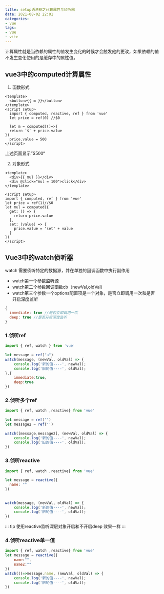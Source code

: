```yaml
---
title: setup语法糖之计算属性与侦听器
date: 2021-08-02 22:01
categories:
- vue
tags:
- vue
- vite
---
```


计算属性就是当依赖的属性的值发生变化的时候才会触发他的更改，如果依赖的值不发生变化使用的是缓存中的属性值。
<!-- more -->

## vue3中的computed计算属性

1. 函数形式
```vue
<template>
  <button>{{ m }}</button>
</template>
<script setup>
  import { computed, reactive, ref } from 'vue'
  let price = ref(0) //$0

  let m = computed(()=>{
  return `$` + price.value
})
  price.value = 500
</script>
```
上述页面显示”$500“

2. 对象形式
```vue
<template>
  <div>{{ mul }}</div>
  <div @click="mul = 100">click</div>
</template>

<script setup>
import { computed, ref } from 'vue'
let price = ref(1)//$0
let mul = computed({
  get: () => {
    return price.value
  },
  set: (value) => {
    price.value = 'set' + value
  }
})
</script>
```


## Vue3中的watch侦听器
watch 需要侦听特定的数据源，并在单独的回调函数中执行副作用

- watch第一个参数监听源 
- watch第二个参数回调函数cb（newVal,oldVal） 
- watch第三个参数一个options配置项是一个对象，是否立即调用一次和是否开启深度监听
```javascript
{
  immediate: true //是否立即调用一次
  deep: true //是否开启深度监听
}
```


### 1.侦听ref
```javascript
import { ref, watch } from 'vue'
 
let message = ref("a")
watch(message, (newVal, oldVal) => {
    console.log('新的值----', newVal);
    console.log('旧的值----', oldVal);
},{
    immediate:true,
    deep:true
})
```

### 2.侦听多个ref
```javascript
import { ref, watch ,reactive} from 'vue'
 
let message = ref('')
let message2 = ref('')
 
watch([message,message2], (newVal, oldVal) => {
    console.log('新的值----', newVal);
    console.log('旧的值----', oldVal);
})
```

### 3.侦听reactive
```javascript
import { ref, watch ,reactive} from 'vue'
 
let message = reactive({
  name: ""
})
 
 
watch(message, (newVal, oldVal) => {
    console.log('新的值----', newVal);
    console.log('旧的值----', oldVal);
})
```

::: tip
使用reactive监听深层对象开启和不开启deep 效果一样
:::

### 4.侦听reactive单一值

```javascript
import { ref, watch ,reactive} from 'vue'
let message = reactive({
    name:"",
    name2:""
})
watch(()=>message.name, (newVal, oldVal) => {
    console.log('新的值----', newVal);
    console.log('旧的值----', oldVal);
})
```
